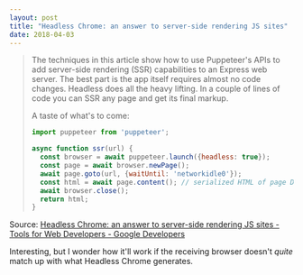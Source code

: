 ```yaml
---
layout: post
title: "Headless Chrome: an answer to server-side rendering JS sites"
date: 2018-04-03
---
```


> The techniques in this article show how to use Puppeteer's APIs to add server-side rendering (SSR) capabilities to an Express web server. The best part is the app itself requires almost no code changes. Headless does all the heavy lifting. In a couple of lines of code you can SSR any page and get its final markup.
> 
> A taste of what's to come:
> 
> ```javascript
> import puppeteer from 'puppeteer';
> 
> async function ssr(url) {
>   const browser = await puppeteer.launch({headless: true});
>   const page = await browser.newPage();
>   await page.goto(url, {waitUntil: 'networkidle0'});
>   const html = await page.content(); // serialized HTML of page DOM.
>   await browser.close();
>   return html;
> }
> ```

Source: [Headless Chrome: an answer to server-side rendering JS sites  -  Tools for Web Developers  - Google Developers](https://developers.google.com/web/tools/puppeteer/articles/ssr)

Interesting, but I wonder how it'll work if the receiving browser doesn't _quite_ match up with what Headless Chrome generates.
